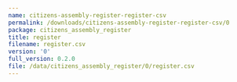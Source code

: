 ```yaml
---
name: citizens-assembly-register-register-csv
permalink: /downloads/citizens-assembly-register-register-csv/0
package: citizens_assembly_register
title: register
filename: register.csv
version: '0'
full_version: 0.2.0
file: /data/citizens_assembly_register/0/register.csv
---
```

